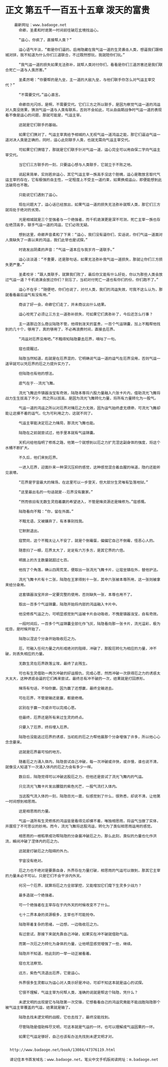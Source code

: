 # 正文 第五千一百五十五章 泼天的富贵
        最新网址：www.badaoge.net
          命卿，圣柔和时诡第一时间前往破厄玄境找运心。
      
          “运心，你疯了，直接帮人类？”
      
          运心语气平淡，“都是你们逼的。启用隐藏在我气运一道的生灵袭击人类，想逼我们跟相城对拼，我不知道为什么你们三道联合，不过既然想玩，我就陪你们玩。”
      
          “我气运一道的损失如果无法弥补，就帮人类对付你们，看看是你们三道厉害还是我们联合死亡一道与人类厉害。”
      
          圣柔厉喝：“你要帮的是九垒，主一道的大敌九垒，与他们联手你怎么对气运主宰交代？”
      
          “不需要交代。”运心直言。
      
          命卿目光闪烁，是啊，不需要交代。它们三方之所以联手，是因为察觉气运一道的鸿运对人类没效果，猜测气运一道与人类有联系，否则不会如此，可从自由期战争时气运一道的表现看不像是运心的问题，那就可能是，气运主宰。
      
          这就是它们联手的基础。
      
          如果它们猜对了，气运主宰真给予相城的人无视气运一道鸿运之能，那它们逼迫气运一道对决人类是正确的，同时，运心此刻联手人类，也就无需向气运主宰交代。
      
          可如果它们猜错了，那就是它们联手针对气运一道，运心完全可以用自保二字向气运主宰交代。
      
          当它们三方联手的一刻，只要运心想与人类联手，它就立于不败之地。
      
          说起来简单，实则若非运心，其它气运主宰一族高手没这个胆魄，运心是敢放言取代气运主宰的存在，它有极强的自主性，一定程度上不受主一道约束，如果换成运山，即便能想到此法破局也不敢。
      
          只能说它们遇到了运心。
      
          现在问题大了，运心话已经放出，如果气运一道的损失无法弥补就帮人类，那它们三方就将处于绝对的劣势。
      
          光是相城就是三个至强者与一个绝强者，而千机诡演更是深不可测，死亡主宰一族也存在绝顶高手，联手气运一道的鸿运，它们必败无疑。
      
          想到这里，命卿声音柔和了下来：“运心，我们没有逼你们，实话说，你们气运一道面对人类缺失了一直以来的鸿运，我们此举也是试探。”
      
          时诡发出阴柔的声音：“气运一道本应与我岁月一道联手。”
      
          运心淡淡道：“不重要，还是那句话，如果无法弥补我气运一道损失，那就让你们三方损失更严重。”
      
          圣柔咬牙：“跟人类联手，就算我们败了，最后你又能有什么好处，你以为那些人类会放过气运一道？千机诡演会放过你们？别忘了，当初对付死亡一道也有你们的份，你们跑不了。”
      
          运心不在乎：“随便吧，你们也说了，对付人类，我们的鸿运失效，可我不这么认为，那就看看最后运气有没有用。”
      
          商谈了好一会，命卿它们走了，并未商议出什么结果。
      
          运心咬死了必须让三方主一道弥补损失，可如果它们真弥补了，今后还怎么行事？
      
          主一道那边怎么商议陆隐不管，他得到泼天的富贵，一百个气运锦囊，加上不黯帮他找到的几十个，够用了，真的够用了，不必再浪费时间，直接去厄界。
      
          “鸿运对厄界没用吧。”不黯得知陆隐要去厄界，嘀咕了一句。
      
          寇也提醒过。
      
          陆隐当然知道，彪就是在厄界混的，它明确说气运一道的运气在厄界没用，否则气运一道早就可以凭厄界的厄之力提升实力了。
      
          但陆隐也有他的想法。
      
          底气在于--流光飞舞。
      
          流光飞舞这件镇器浊宝有奇效，陆隐本尊将六股力量融入六张卡片内，借助流光飞舞将战力生生拔高了不少，而之所以拔高，是因为流光飞舞转化力量，将所有力量转化为一股气。
      
          气运一道的鸿运之所以对厄界对赌厄之力无效，因为运气始终虚无缥缈，可流光飞舞却能让这摸不着的运气，化为可利用之力，这就不同了。
      
          气运主宰能决定厄之力赌局，那流光飞舞也能。
      
          陆隐在之前就尝试过，他手里本就有气运锦囊。
      
          天机问给他指明了修炼之路，他第一个就想到以厄之力扩充涅这副身体的强度，将这个水桶不断扩大。
      
          不久后，他们来到厄界。
      
          一进入厄界，迎面扑来一种深沉压抑的感觉，这种感觉混合着血腥的味道，隐约还能听见哀嚎。
      
          “厄界是宇宙最大的赌场，在这里可以一步登天，但大部分生灵唯有坠落地狱。”
      
          “这里最出名的一句话就是--厄界没有赢家。”
      
          “然而依旧有无数生灵抱着赢的希望进入，不管是赌资源还是赌修为。”寇感慨。
      
          陆隐看向不黯：“你，留在外面。”
      
          不黯无语，又被嫌弃了，有本事别找我。
      
          它默默退出。
      
          寇赞同，这个不黯太让人不安了，就是个倒霉蛋，偏偏它自己不倒霉，怪恶心人的。
      
          随意扫了一眼，厄界太大了，足足有六万多方，是其它界的六倍。
      
          明面上的方主数量就超过七百。
      
          他找了个角落，确认四周荒芜，便取出一张流光飞舞卡片，让寇坐镇在外，替他护法。
      
          流光飞舞卡片有十二张，陆隐在王家得到十一张，其中六张被本尊所用，这一张则被拿来给分身用。
      
          这套镇器浊宝并非一定要完整的使用，否则缺失一张，本尊也用不了。
      
          取出一百多个气运锦囊，陆隐开始将内部的鸿运融入卡片中。
      
          他没修炼气运之力，可明显感觉到气运被卡片自动吸收，不愧是镇器浊宝，自有奇效。
      
          一段时间后，一百多个气运锦囊全部化作飞灰，陆隐看向那一张卡片，流光溢彩，极为炫目，是时候开始了。
      
          陆隐以涅这个分身开始吸收厄之力。
      
          厄，可融入任何力量之内形成绝对的阻碍，冲破了，那股厄转化为相应的力量，冲不破，则丢失相应的力量。
      
          无数生灵在厄界跌落尘埃，最终了此残生。
      
          可也有生灵借助一两次冲破的好运报仇，完成心愿，然而冲破一次获得厄之力的诱惑太大太大，这种诱惑会逼的它们再来尝试，最终总有冲不破的一次，结果就是打回原形。
      
          赌场有句话，不怕你赢。因为赢了还想赢，最终全输进去。
      
          可在厄界，不管是输还是赢，都是绝境。
      
          区别在于赢一次或许可以完成心愿。
      
          但最终，厄界还是所有来过生灵的终点。
      
          只要入了厄界，终将埋入厄界。
      
          陆隐也没能逃过厄界的诱惑，当初彪的厄之力帮他晨那个分身增强了许多，所以他心心念念要来。
      
          这就是厄界最可怕的地方。
      
          随着厄之力涌入体内，陆隐尝试自己冲破，每一次冲破或许快，或许慢，谁也说不清，就像没人知道下一次涌入体内的厄之力会有多少一样。
      
          数日后，陆隐觉得可以冲破这股厄之力，但他还是尝试了流光飞舞内的气运。
      
          只见流光飞舞卡片发出朦胧的紫色光芒，一股气流打入体内。
      
          当这股气流入体的一刻，陆隐目光一震，似感觉到了什么，很熟悉，却说不清，让他第一时间想到相思雨。
      
          这是相思雨的力量。
      
          气运一道所有生灵修炼的鸿运皆是看得见却摸不着，唯独相思雨，将运气当做了实体，并展现了不可思议的妙用。而今，流光飞舞将这股鸿运，转化为了类似相思雨运用的感觉。
      
          相思雨的一根稻草成功帮陆隐的分身晨冲破厄之力，那么此刻，类似的力量也化作洪流，瞬间冲破了涅体内的厄之力。
      
          这就是打破厄之力阻碍的外力。
      
          宇宙没有绝对。
      
          厄之力也不绝对是要靠自身，外界存在力量打破，相思雨的气运可以做到，那其它主宰的力量未必不可以。只是它们不会干涉内外天。
      
          何况一个厄界，就算将厄之力全部掌控，又能增加它们麾下生灵多少战力？
      
          最多造就一个绝强者。
      
          可一个绝强者在主宰存在于内外天的时候改变不了什么。
      
          七十二界本身的资源极多，主宰也不可能抢夺。
      
          陆隐带着复杂的思绪，一边想，一边吸收厄之力。
      
          有过尝试，那接下来就先靠自己冲破，如果实在冲不破就借助气运。
      
          而第一次厄之力转化为身体的力量，让他明显感觉增强了一些，继续。
      
          陆隐并不知道，他此刻的一举一动正被看着。
      
          寇也无法察觉。
      
          远方，紫色气流退出厄界，它是运心。
      
          外界很多生灵都以为运心对人类示好是冲动，可却不知这本就是运心的试探。
      
          它很不理解，气运主宰为何帮人类，准确的说就是帮这个陆隐，凭什么？
      
          未逻文明的出现是它与陆隐第一次交锋，它想看看自己的鸿运究竟能不能战胜陆隐那个被气运主宰覆盖的气运，结果就是输了。
      
          陆隐去找未逻文明的战舰，它也去找了，最终没能找到。
      
          尽管陆隐是借助辉尽文明，可这本就是气运的一环。也可以理解成气运因果的一环。
      
          如果它气运足够好，自己也该有办法先找到未逻文明才对。
      
      
      http://www.badaoge.net/book/13084/47376119.html
      
      请记住本书首发域名：www.badaoge.net。笔尖中文手机版阅读网址：m.badaoge.net